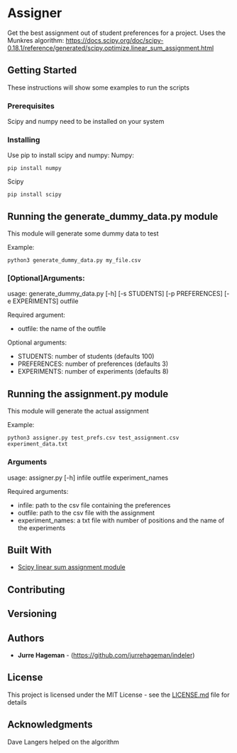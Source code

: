 # Assigner

Get the best assignment out of student preferences for a project.
Uses the Munkres algorithm:
https://docs.scipy.org/doc/scipy-0.18.1/reference/generated/scipy.optimize.linear_sum_assignment.html

## Getting Started

These instructions will show some examples to run the scripts

### Prerequisites

Scipy and numpy need to be installed on your system


### Installing

Use pip to install scipy and numpy:
Numpy:

```
pip install numpy
```

Scipy

```
pip install scipy
```


## Running the generate_dummy_data.py module

This module will generate some dummy data to test

Example:
```
python3 generate_dummy_data.py my_file.csv
```

### [Optional]Arguments:

usage: generate_dummy_data.py [-h] [-s STUDENTS] [-p PREFERENCES]
                              [-e EXPERIMENTS]
                              outfile

Required argument:
- outfile: the name of the outfile

Optional arguments:
- STUDENTS: number of students (defaults 100)
- PREFERENCES: number of preferences (defaults 3)
- EXPERIMENTS: number of experiments (defaults 8)


## Running the assignment.py module

This module will generate the actual assignment

Example:
```
python3 assigner.py test_prefs.csv test_assignment.csv experiment_data.txt
```


### Arguments
usage: assigner.py [-h] infile outfile experiment_names

Required arguments:
- infile: path to the csv file containing the preferences
- outfile: path to the csv file with the assignment
- experiment_names: a txt file with number of positions and the name of the experiments

## Built With

* [Scipy linear sum assignment module](https://docs.scipy.org/doc/scipy-0.18.1/reference/generated/scipy.optimize.linear_sum_assignment.html)


## Contributing



## Versioning



## Authors

* **Jurre Hageman** - (https://github.com/jurrehageman/indeler)


## License

This project is licensed under the MIT License - see the [LICENSE.md](LICENSE.md) file for details

## Acknowledgments

Dave Langers helped on the algorithm